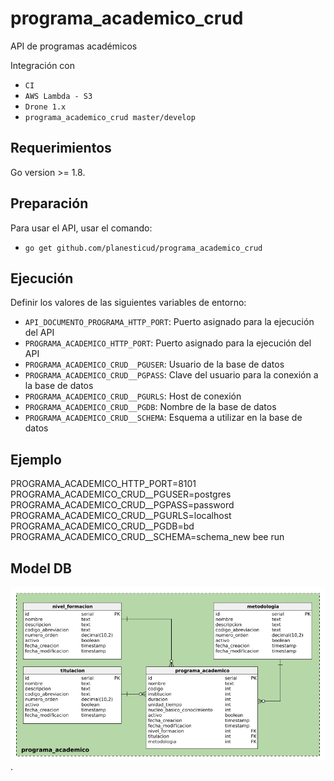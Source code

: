 # programa_academico_crud
API de programas académicos

Integración con

 - `CI`
 - `AWS Lambda - S3`
 - `Drone 1.x`
 - `programa_academico_crud master/develop`

## Requerimientos
Go version >= 1.8.

## Preparación
Para usar el API, usar el comando:

 - `go get github.com/planesticud/programa_academico_crud`

## Ejecución
Definir los valores de las siguientes variables de entorno:

 - `API_DOCUMENTO_PROGRAMA_HTTP_PORT`: Puerto asignado para la ejecución del API
 - `PROGRAMA_ACADEMICO_HTTP_PORT`: Puerto asignado para la ejecución del API
 - `PROGRAMA_ACADEMICO_CRUD__PGUSER`: Usuario de la base de datos
 - `PROGRAMA_ACADEMICO_CRUD__PGPASS`: Clave del usuario para la conexión a la base de datos  
 - `PROGRAMA_ACADEMICO_CRUD__PGURLS`: Host de conexión
 - `PROGRAMA_ACADEMICO_CRUD__PGDB`: Nombre de la base de datos
 - `PROGRAMA_ACADEMICO_CRUD__SCHEMA`: Esquema a utilizar en la base de datos

## Ejemplo
PROGRAMA_ACADEMICO_HTTP_PORT=8101 PROGRAMA_ACADEMICO_CRUD__PGUSER=postgres PROGRAMA_ACADEMICO_CRUD__PGPASS=password PROGRAMA_ACADEMICO_CRUD__PGURLS=localhost PROGRAMA_ACADEMICO_CRUD__PGDB=bd PROGRAMA_ACADEMICO_CRUD__SCHEMA=schema_new bee run

## Model DB
![image](https://github.com/planesticud/programa_academico_crud/blob/develop/modelo_programa_academico_crud.png).
